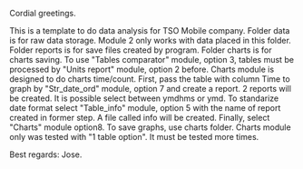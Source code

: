 Cordial greetings.

This is a template to do data analysis for TSO Mobile company.
Folder data is for raw data storage. Module 2 only works with data placed in this folder.
Folder reports is for save files created by program. 
Folder charts is for charts saving.
To use "Tables comparator" module, option 3, tables must be processed by "Units report" module, option 2 before.
Charts module is designed to do charts time/count. First, pass the table with column Time to graph by "Str_date_ord" module, option 7 and create a report. 2 reports will be created. It is possible select between ymdhms or ymd.
To standarize date format select "Table_info" module, option 5 with the name of report created in former step. A file called info will be created. Finally, select "Charts" module option8.
To save graphs, use charts folder.
Charts module only was tested with "1 table option". It must be tested more times.

Best regards:
Jose.